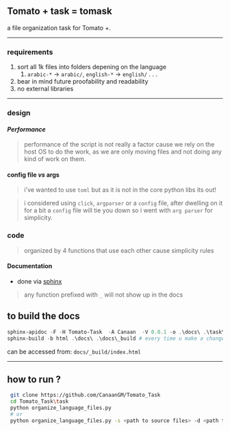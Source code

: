 
## Tomato + task = tomask

a file organization task for Tomato +.

---

### requirements

1. sort all 1k files into folders depening on the language
    1. `arabic-*` -> `arabic/`, `english-*` -> `english/` . . .
1. bear in mind future proofability and readability
1. no external libraries

---

### design

#### ***Performance***
>
>performance of the script is not really a factor cause we rely on the host OS to do the work, as we are only moving files and not doing any kind of work on them.

#### **config file** *vs* **args**
>
> i've wanted to use `toml` but as it is not in the core python libs its out!

> i considered using `click`, `argparser` or a `config` file, after dwelling on it for a bit a `config` file will tie you down so i went with `arg parser` for simplicity.

### **code**
>
> organized by 4 functions that use each other cause simplicity rules

#### **Documentation**
>

- done via [sphinx](https://www.sphinx-doc.org/en/master/usage/quickstart.html)

> any function prefixed with `_` will not show up in the docs

## to build the docs

```powershell
sphinx-apidoc -F -H Tomato-Task  -A Canaan  -V 0.0.1 -o .\docs\ .\task\
sphinx-build -b html .\docs\ .\docs\_build # every time u make a change
```

can be accessed from: `docs/_build/index.html`

---

## how to run ?

```bash
 git clone https://github.com/CanaanGM/Tomato_Task
 cd Tomato_Task\task
 python organize_language_files.py 
 # or
 python organize_language_files.py -s <path to source files> -d <path to where to organize>

```
